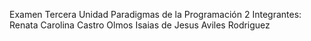 Examen Tercera Unidad
Paradigmas de la Programación 2
Integrantes:
Renata Carolina Castro Olmos
Isaias de Jesus Aviles Rodriguez
